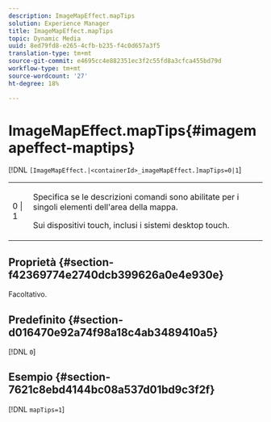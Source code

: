 ```yaml
---
description: ImageMapEffect.mapTips
solution: Experience Manager
title: ImageMapEffect.mapTips
topic: Dynamic Media
uuid: 8ed79fd8-e265-4cfb-b235-f4c0d657a3f5
translation-type: tm+mt
source-git-commit: e4695cc4e882351ec3f2c55fd8a3cfca455bd79d
workflow-type: tm+mt
source-wordcount: '27'
ht-degree: 18%

---
```



# ImageMapEffect.mapTips{#imagemapeffect-maptips}

[!DNL `[ImageMapEffect.|<containerId>_imageMapEffect.]mapTips=0|1`]

<table id="table_3DBC5A70C9264CECA1CB3D1D08CEDF31"> 
 <tbody> 
  <tr> 
   <td colname="col1"> <p><span class="codeph"> 0 | 1</span> </p> </td> 
   <td colname="col2"> <p> Specifica se le descrizioni comandi sono abilitate per i singoli elementi dell'area della mappa. </p> <p> Sui dispositivi touch, inclusi i sistemi desktop touch. </p> </td> 
  </tr> 
 </tbody> 
</table>

## Proprietà {#section-f42369774e2740dcb399626a0e4e930e}

Facoltativo.

## Predefinito {#section-d016470e92a74f98a18c4ab3489410a5}

[!DNL `0`]

## Esempio {#section-7621c8ebd4144bc08a537d01bd9c3f2f}

[!DNL `mapTips=1`]
